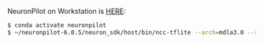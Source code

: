 
NeuronPilot on Workstation is [HERE](https://r300-ai.github.io/ITRI-AI-Hub/docs/genio-evk/step1.html):

```bash
$ conda activate neuronpilot
$ ~/neuronpilot-6.0.5/neuron_sdk/host/bin/ncc-tflite --arch=mdla3.0 --relax-fp32 ./<model_name>_saved_model/<model_name>_float32.tflite ./<model_name>_float32_mdla3.dla
```
